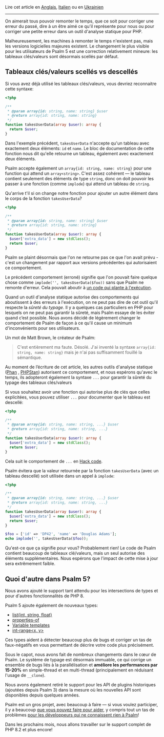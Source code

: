<!--
  title: Annonce du Psalm 5
  date: 2022-11-30 08:30:00
  author: The Maintainers of Psalm
-->

Lire cet article en [Anglais](/articles/psalm-5), [Italien](/articles/psalm-5-it) ou en [Ukrainien](/articles/psalm-5-uk)

---

On aimerait tous pouvoir remonter le temps, que ce soit pour corriger une erreur du passé, dire à un être aimé ce qu'il représente pour nous ou pour corriger une petite erreur dans un outil d'analyse statique pour PHP.

Malheureusement, les machines à remonter le temps n'existent pas, mais les versions logicielles majeures existent. Le changement le plus visible pour les utilisateurs de Psalm 5 est une correction relativement mineure: les tableaux clés/valeurs sont désormais scellés par défaut.

## Tableaux clés/valeurs scellés vs descellés

Si vous avez déjà utilisé les tableaux clés/valeurs, vous devriez reconnaitre cette syntaxe:

```php
<?php

/**
 * @param array{id: string, name: string} $user
 * @return array{id: string, name: string}
 */
function takesUserData(array $user): array {
  return $user;
}
```

Dans l'exemple précédent, `takesUserData` n'accepte qu'un tableau avec exactement deux éléments: `id` et `name`. Le bloc de documentation de cette fonction nous dit qu'elle retourne un tableau, également avec exactement deux éléments.

Psalm accepte également un `array{id: string, name: string}` pour une function qui attend un `array<string>`. C'est assez cohérent — le tableau contient seulement des éléments de type `string`, donc on doit pouvoir les passer à une fonction (comme `implode`) qui attend un tableau de `string`.

Qu'arrive t'il si on change notre fonction pour ajouter un autre élément dans le corps de la fonction `takesUserData`?

```php
<?php

/**
 * @param array{id: string, name: string} $user
 * @return array{id: string, name: string}
 */
function takesUserData(array $user): array {
  $user['extra_data'] = new stdClass();
  return $user;
}
```

Psalm se plaint désormais que l'on ne retourne pas ce que l'on avait prévu - c'est un changement par rapport aux versions précédentes qui autorisaient ce comportement.

Le précédent comportement (erroné) signifie que l'on pouvait faire quelque chose comme `implode('', takesUserData($foo))` sans que Psalm ne remonte d'erreur. Cela pouvait aboutir à [un code qui plante à l'exécution](https://3v4l.org/PoVil).

Quand un outil d'analyse statique autorise des comportements qui aboutissent à des erreurs à l'exécution, on ne peut pas dire de cet outil qu'il respecte la *sûreté du typage*. Il y a quelques cas particuliers en PHP pour lesquels on ne peut pas garantir la sûreté, mais Psalm essaye de les éviter quand c’est possible. Nous avons décidé de légèrement changer le comportement de Psalm de façon à ce qu'il cause un minimum d'inconvénients pour ses utilisateurs.

Un mot de Matt Brown, le créateur de Psalm:

> C'est entièrement ma faute. Désolé. J'ai inventé la syntaxe `array{id: string, name: string}` mais je n'ai pas suffisamment fouillé la sémantique.

Au moment de l’écriture de cet article, les autres outils d'analyse statique ([Phan](https://phan.github.io/demo/?code=%3C%3Fphp%0A%0A%2F**%0A+*+%40param+array%7Bid%3A+string%2C+name%3A+string%7D+%24user%0A+*+%40return+array%7Bid%3A+string%2C+name%3A+string%7D%0A+*%2F%0Afunction+takesUserData%28array+%24user%29%3A+array+%7B%0A++%24user%5B%27extra_data%27%5D+%3D+new+stdClass%28%29%3B%0A++return+%24user%3B%0A%7D%0A%0A%24foo+%3D+%5B%27id%27+%3D%3E+%27DP42%27%2C+%27name%27+%3D%3E+%27Douglas+Adams%27%5D%3B%0Aecho+implode%28%27%27%2C+takesUserData%28%24foo%29%29%3B) , [PHPStan](https://phpstan.org/r/4a61d13c-74f0-46d3-9bad-f3a61dd1d172)) autorisent ce comportement, et nous espérons qu'avec le temps, ils adopteront également la syntaxe `...` pour garantir la sûreté du typage des tableaux clés/valeurs

Si vous souhaitez avoir une fonction qui autorise plus de clés que celles explicitées, vous pouvez utiliser `...` pour documenter que le tableau est descellé:

```php
<?php

/**
 * @param array{id: string, name: string, ...} $user
 * @return array{id: string, name: string, ...}
 */
function takesUserData(array $user): array {
  $user['extra_data'] = new stdClass();
  return $user;
}
```

Cela suit le comportement de `...` en [Hack code](https://docs.hhvm.com/hack/built-in-types/shape#open-and-closed-shapes).

Psalm évitera que la valeur retournée par la fonction `takesUserData` (avec un tableau descellé) soit utilisée dans un appel à `implode`:

```php
<?php

/**
 * @param array{id: string, name: string, ...} $user
 * @return array{id: string, name: string, ...}
 */
function takesUserData(array $user): array {
  $user['extra_data'] = new stdClass();
  return $user;
}

$foo = ['id' => 'DP42', 'name' => 'Douglas Adams'];
echo implode('', takesUserData($foo));
```

Qu'est-ce que ça signifie pour vous? Probablement rien! Le code de Psalm contient beaucoup de tableaux clé/valeurs, mais un seul autorise des éléments supplémentaires. Nous espérons que l'impact de cette mise à jour sera extrêmement faible.

## Quoi d'autre dans Psalm 5?

Nous avons ajouté le support tant attendu pour les intersections de types et pour d'autres fonctionnalités de PHP 8.

Psalm 5 ajoute également de nouveaux types:

- [list{int, string, float}](https://psalm.dev/docs/annotating_code/type_syntax/array_types/#list-shapes)
- [properties-of<T>](https://psalm.dev/docs/annotating_code/type_syntax/utility_types/#properties-oflttgt)
- [Variable templates](https://psalm.dev/docs/annotating_code/type_syntax/utility_types/#variable-templates)
- [int-range<x, y>](https://psalm.dev/docs/annotating_code/type_syntax/scalar_types/#int-range)

Ces types aident à détecter beaucoup plus de bugs et corriger un tas de faux-négatifs en vous permettant de décrire votre code plus précisément.

Sous le capot, nous avons fait de nombreux changements dans le cœur de Psalm. Le système de typage est désormais immuable, ce qui corrige un ensemble de bugs liés à la parallélisation et **améliore les performances par 15-20%** en simple-thread et en multi-thread (principalement en réduisant l'usage de `__clone`).

Nous avons également retiré le support pour les API de plugins historiques (ajoutées depuis Psalm 3) dans la mesure où les nouvelles API sont disponibles depuis quelques années.

Psalm est un gros projet, avec beaucoup à faire — si vous voulez participer, il y a beaucoup [que vous pouvez faire pour aider](https://github.com/vimeo/psalm/issues?q=is%3Aissue+is%3Aopen+label%3A%22Help+wanted%22), y compris tout un tas de problèmes [pour les développeurs qui ne connaissent rien à Psalm](https://github.com/vimeo/psalm/issues?q=is%3Aissue+is%3Aopen+label%3A%22easy+problems%22)!

Dans les prochains mois, nous allons travailler sur le support complet de PHP 8.2 et plus encore!
